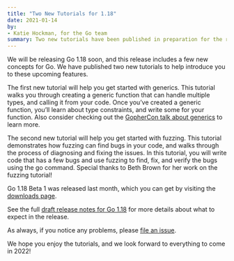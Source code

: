 ```yaml
---
title: "Two New Tutorials for 1.18"
date: 2021-01-14
by:
- Katie Hockman, for the Go team
summary: Two new tutorials have been published in preparation for the release of Go 1.18.
---
```


We will be releasing Go 1.18 soon, and this release includes a few new concepts
for Go. We have published two new tutorials to help introduce you to these
upcoming features.

The first new tutorial will help you get started with generics. This tutorial
walks you through creating a generic function that can handle multiple types,
and calling it from your code. Once you’ve created a generic function, you’ll
learn about type constraints, and write some for your function. Also consider
checking out the [GopherCon talk about
generics](https://www.youtube.com/watch?v=35eIxI_n5ZM&t=1755s) to learn more.

The second new tutorial will help you get started with fuzzing. This tutorial
demonstrates how fuzzing can find bugs in your code, and walks through the
process of diagnosing and fixing the issues. In this tutorial, you will write
code that has a few bugs and use fuzzing to find, fix, and verify the bugs using
the go command. Special thanks to Beth Brown for her work on the fuzzing
tutorial!

Go 1.18 Beta 1 was released last month, which you can get by visiting the
[downloads page](https://go.dev/dl/#go1.18beta1).

See the full [draft release notes for Go
1.18](https://tip.golang.org/doc/go1.18) for more details about what to expect
in the release.

As always, if you notice any problems, please [file an
issue](https://go.dev/issue/new).

We hope you enjoy the tutorials, and we look forward to everything to come in
2022!